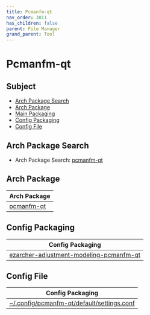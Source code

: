 ```yaml
---
title: Pcmanfm-qt
nav_order: 3011
has_children: false
parent: File Manager
grand_parent: Tool
---
```



# Pcmanfm-qt


## Subject

* [Arch Package Search](#arch-package-search)
* [Arch Package](#arch-package)
* [Main Packaging](#main-packaging)
* [Config Packaging](#config-packaging)
* [Config File](#config-file)


## Arch Package Search

* Arch Package Search: [pcmanfm-qt](https://archlinux.org/packages/?sort=&q=pcmanfm-qt&maintainer=&flagged=)


## Arch Package

| Arch Package |
| --- |
| [pcmanfm-qt](https://archlinux.org/packages/community/x86_64/pcmanfm-qt/) |


## Config Packaging

| Config Packaging |
| --- |
| [ezarcher-adjustment-modeling-pcmanfm-qt](https://github.com/samwhelp/ezarcher-adjustment/tree/main/project/ezarcher-adjustment-system/ezarcher-adjustment-packaging/pack/core/tool/ezarcher-adjustment-modeling-pcmanfm-qt) |


## Config File

| Config Packaging |
| --- |
| [~/.config/pcmanfm-qt/default/settings.conf](https://github.com/samwhelp/ezarcher-adjustment/blob/main/project/ezarcher-adjustment-system/ezarcher-adjustment-packaging/pack/core/tool/ezarcher-adjustment-modeling-pcmanfm-qt/asset/overlay/etc/skel/.config/pcmanfm-qt/default/settings.conf) |
